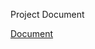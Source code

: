 Project Document

[Document](https://docs.google.com/document/d/1AF0qwkM0WzDUtDuY4hwuYwAdudffzQnI/edit?usp=drivesdk&ouid=105814536864642203009&rtpof=true&sd=true)
